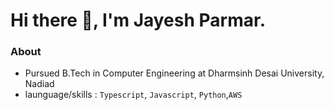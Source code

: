 # Hi there 👋, I'm Jayesh Parmar.

### About
- Pursued B.Tech in Computer Engineering at Dharmsinh Desai University, Nadiad
- launguage/skills : `Typescript`, `Javascript`, `Python`,`AWS`
